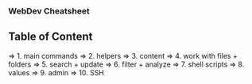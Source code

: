 ### WebDev Cheatsheet ###

## Table of Content ##
=> 1. main commands
=> 2. helpers
=> 3. content
=> 4. work with files + folders
=> 5. search + update
=> 6. filter + analyze
=> 7. shell scripts
=> 8. values
=> 9. admin
=> 10. SSH
